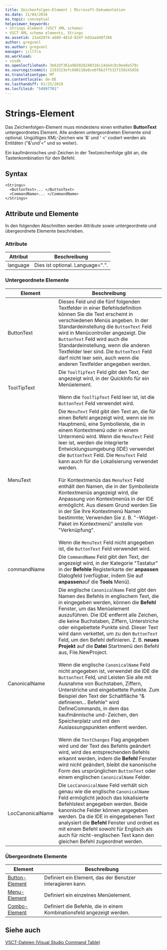 ```yaml
---
title: Zeichenfolgen-Element | Microsoft-Dokumentation
ms.date: 11/04/2016
ms.topic: conceptual
helpviewer_keywords:
- Strings element (VSCT XML schema)
- VSCT XML schema elements, Strings
ms.assetid: 23a42074-a689-481d-824f-b43aa448f266
author: gregvanl
ms.author: gregvanl
manager: jillfra
ms.workload:
- vssdk
ms.openlocfilehash: 3b62df361a965028240316c14da4c8c9ee8e578c
ms.sourcegitcommit: 2193323efc608118e0ce6f6b2ff532f158245d56
ms.translationtype: MT
ms.contentlocale: de-DE
ms.lasthandoff: 01/25/2019
ms.locfileid: "54997701"
---
```

# <a name="strings-element"></a>Strings-Element
Das Zeichenfolgen-Element muss mindestens einen enthalten **ButtonText** untergeordnetes Element. Alle anderen untergeordneten Elemente sind optional. Ungültiges XML-Zeichen wie '&' und ' <' codiert werden als Entitäten ("&amp;'und'&lt;" und so weiter).  
  
 Ein kaufmännisches und-Zeichen in der Textzeichenfolge gibt an, die Tastenkombination für den Befehl.  
  
## <a name="syntax"></a>Syntax  
  
```  
<Strings>  
  <ButtonText>... </ButtonText>  
  <CommandName>... </CommandName>  
</Strings>  
```  
  
## <a name="attributes-and-elements"></a>Attribute und Elemente  
 In den folgenden Abschnitten werden Attribute sowie untergeordnete und übergeordnete Elemente beschrieben.  
  
### <a name="attributes"></a>Attribute  
  
|Attribut|Beschreibung|  
|---------------|-----------------|  
|language|Dies ist optional. Language=".".|  
  
### <a name="child-elements"></a>Untergeordnete Elemente  
  
|Element|Beschreibung|  
|-------------|-----------------|  
|ButtonText|Dieses Feld und die fünf folgenden Textfelder in einer Befehlsdefinition können Sie die Text erscheint in verschiedenen Menüs angeben. In der Standardeinstellung die `ButtonText` Feld wird in Menücontroller angezeigt. Die `ButtonText` Feld wird auch die Standardeinstellung, wenn die anderen Textfelder leer sind. Die `ButtonText` Feld darf nicht leer sein, auch wenn die anderen Textfelder angegeben werden.|  
|ToolTipText|Die `ToolTipText` Feld gibt den Text, der angezeigt wird, in der QuickInfo für ein Menüelement.<br /><br /> Wenn die `ToolTipText` Feld leer ist, ist die `ButtonText` Feld verwendet wird.|  
|MenuText|Die `MenuText` Feld gibt den Text an, die für einen Befehl angezeigt wird, wenn sie im Hauptmenü, eine Symbolleiste, die in einem Kontextmenü oder in einem Untermenü wird. Wenn die `MenuText` Feld leer ist, werden die integrierte Entwicklungsumgebung (IDE) verwendet die `ButtonText` Feld. Die `MenuText` Feld kann auch für die Lokalisierung verwendet werden.<br /><br /> Für Kontextmenüs das `MenuText` Feld enthält den Namen, die in der Symbolleiste Kontextmenüs angezeigt wird, die Anpassung von Kontextmenüs in der IDE ermöglicht. Aus diesem Grund werden Sie in der Sie Ihre Kontextmenü Namen bestimmte; Verwenden Sie z. B. "-Widget-Paket im Kontextmenü" anstelle von "Verknüpfung".<br /><br /> Wenn die `MenuText` Feld nicht angegeben ist, die `ButtonText` Feld verwendet wird.|  
|commandName|Die `CommandName` Feld gibt den Text, der angezeigt wird, in der Kategorie "Tastatur" in der **Befehle** Registerkarte der **anpassen** Dialogfeld (verfügbar, indem Sie auf **anpassen**auf die **Tools** Menü).|  
|CanonicalName|Die englische `CanonicalName` Feld gibt den Namen des Befehls in englischem Text, die in eingegeben werden, können die **Befehl** Fenster, um das Menüelement auszuführen. Die IDE entfernt alle Zeichen, die keine Buchstaben, Ziffern, Unterstriche oder eingebettete Punkte sind. Dieser Text wird dann verkettet, um zu den `ButtonText` Feld, um den Befehl definieren. Z. B. **neues Projekt** auf die **Datei** Startmenü den Befehl aus, File.NewProject.<br /><br /> Wenn die englische `CanonicalName` Feld nicht angegeben ist, verwendet die IDE die `ButtonText` Feld, und Leisten Sie alle mit Ausnahme von Buchstaben, Ziffern, Unterstriche und eingebettete Punkte. Zum Beispiel den Text der Schaltfläche "& definieren... Befehle" wird DefineCommands, in dem das kaufmännische und-Zeichen, den Speicherplatz und mit den Auslassungspunkten entfernt werden.<br /><br /> Wenn die `TextChanges` Flag angegeben wird und der Text des Befehls geändert wird, wird des entsprechenden Befehls erkannt werden, indem die **Befehl** Fenster wird nicht geändert, bleibt die kanonische Form des ursprünglichen `ButtonText` oder einem englischen `CanonicalName` Felder.|  
|LocCanonicalName|Die `LocCanonicalName` Feld verhält sich genau wie die englische `CanonicalName` Feld ermöglicht jedoch das lokalisierte Befehlstext angegeben werden. Beide kanonische Felder können angegeben werden. Da die IDE in eingegebenen Text analysiert die **Befehl** Fenster und ordnet es mit einem Befehl sowohl für Englisch als auch für nicht-englischen Text kann den gleichen Befehl zugeordnet werden.|  
  
### <a name="parent-elements"></a>Übergeordnete Elemente  
  
|Element|Beschreibung|  
|-------------|-----------------|  
|[Button-Element](../extensibility/button-element.md)|Definiert ein Element, das der Benutzer interagieren kann.|  
|[Menu-Element](../extensibility/menu-element.md)|Definiert ein einzelnes Menüelement.|  
|[Combo-Element](../extensibility/combo-element.md)|Definiert die Befehle, die in einem Kombinationsfeld angezeigt werden.|  
  
## <a name="see-also"></a>Siehe auch  
 [VSCT-Dateien (Visual Studio Command Table)](../extensibility/internals/visual-studio-command-table-dot-vsct-files.md)